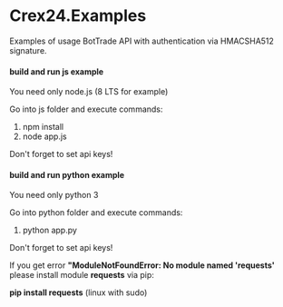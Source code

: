 # Crex24.Examples

Examples of usage BotTrade API with authentication via HMACSHA512 signature.



#### build and run js example

You need only node.js (8 LTS for example)

Go into js folder and execute commands: 
1.  npm install
2.  node app.js

Don't forget to set api keys!

#### build and run python example

You need only python 3

Go into python folder and execute commands: 
1. python app.py

Don't forget to set api keys!


If you get error **"ModuleNotFoundError: No module named 'requests'** please install module **requests** via pip: 

**pip install requests** (linux with sudo)
